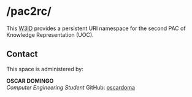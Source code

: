 # /pac2rc/
This [W3ID](https://w3id.org) provides a persistent URI namespace for the second PAC of Knowledge Representation (UOC).

## Contact
This space is administered by:  

**OSCAR DOMINGO**  
*Computer Engineering Student*
GitHub: [oscardoma](https://github.com/oscardoma)

